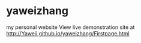 # yaweizhang
my personal website
View live demonstration site at http://Yaweii.github.io/yaweizhang/Firstpage.html
